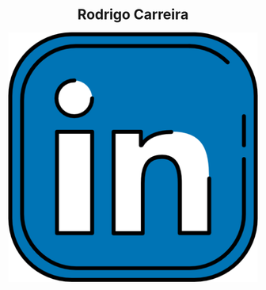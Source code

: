 ## <h1 align="center">Rodrigo Carreira</h1>

<p align="center">
  <a href="https://www.linkedin.com/in/Emilio-Rodrigo-Carreira-Villalta-2a62aa250/">
    <img src="https://github.com/rorro6787/rorro6787/blob/main/Images/255319.png" />
  </a>
</p>





<!--
**rorro6787/rorro6787** is a ✨ _special_ ✨ repository because its `README.md` (this file) appears on your GitHub profile.

Here are some ideas to get you started:

- 🔭 I’m currently working on ...
- 🌱 I’m currently learning ...
- 👯 I’m looking to collaborate on ...
- 🤔 I’m looking for help with ...
- 💬 Ask me about ...
- 📫 How to reach me: ...
- 😄 Pronouns: ...
- ⚡ Fun fact: ...
-->

